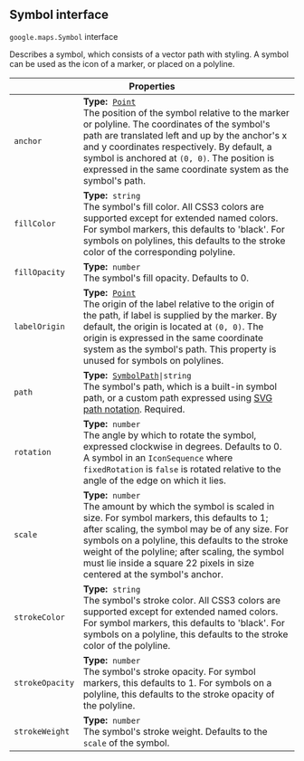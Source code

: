 <h2 id="Symbol"> Symbol interface </h2><p>
<code><span itemprop="path">google.maps</span>.<span itemprop="name">Symbol</span></code>
interface
</p><p>Describes a symbol, which consists of a vector path with styling. A symbol can be used as the icon of a marker, or placed on a polyline.</p><div class="devsite-table-wrapper"><table class="properties responsive" summary="interface Symbol - Properties">
<thead>
<tr><th colspan="2">Properties</th>
</tr></thead>
<tbody>
<tr id="Symbol.anchor">
<td><code><span>anchor</span></code></td>
<td><div><strong>Type:</strong>&nbsp; <code><a href="https://github.com/amenadiel/google-maps-documentation/blob/master/docs/Point.md">Point</a></code></div>
<div class="desc">The position of the symbol relative to the marker or polyline. The coordinates of the symbol's path are translated left and up by the anchor's x and y coordinates respectively. By default, a symbol is anchored at <code>(0, 0)</code>. The position is expressed in the same coordinate system as the symbol's path.</div></td>
</tr>
<tr id="Symbol.fillColor">
<td><code><span>fillColor</span></code></td>
<td><div><strong>Type:</strong>&nbsp; <code>string</code></div>
<div class="desc">The symbol's fill color. All CSS3 colors are supported except for extended named colors. For symbol markers, this defaults to 'black'. For symbols on polylines, this defaults to the stroke color of the corresponding polyline.</div></td>
</tr>
<tr id="Symbol.fillOpacity">
<td><code><span>fillOpacity</span></code></td>
<td><div><strong>Type:</strong>&nbsp; <code>number</code></div>
<div class="desc">The symbol's fill opacity. Defaults to 0.</div></td>
</tr>
<tr id="Symbol.labelOrigin">
<td><code><span>labelOrigin</span></code></td>
<td><div><strong>Type:</strong>&nbsp; <code><a href="https://github.com/amenadiel/google-maps-documentation/blob/master/docs/Point.md">Point</a></code></div>
<div class="desc">The origin of the label relative to the origin of the path, if label is supplied by the marker. By default, the origin is located at <code>(0, 0)</code>. The origin is expressed in the same coordinate system as the symbol's path. This property is unused for symbols on polylines.</div></td>
</tr>
<tr id="Symbol.path">
<td><code><span>path</span></code></td>
<td><div><strong>Type:</strong>&nbsp; <code><a href="https://github.com/amenadiel/google-maps-documentation/blob/master/docs/SymbolPath.md">SymbolPath</a>|string</code></div>
<div class="desc">The symbol's path, which is a built-in symbol path, or a custom path expressed using <a href="http://www.w3.org/TR/SVG/paths.html#PathData">SVG path notation</a>. Required.</div></td>
</tr>
<tr id="Symbol.rotation">
<td><code><span>rotation</span></code></td>
<td><div><strong>Type:</strong>&nbsp; <code>number</code></div>
<div class="desc">The angle by which to rotate the symbol, expressed clockwise in degrees. Defaults to 0. A symbol in an <code>IconSequence</code> where <code>fixedRotation</code> is <code>false</code> is rotated relative to the angle of the edge on which it lies.</div></td>
</tr>
<tr id="Symbol.scale">
<td><code><span>scale</span></code></td>
<td><div><strong>Type:</strong>&nbsp; <code>number</code></div>
<div class="desc">The amount by which the symbol is scaled in size. For symbol markers, this defaults to 1; after scaling, the symbol may be of any size. For symbols on a polyline, this defaults to the stroke weight of the polyline; after scaling, the symbol must lie inside a square 22 pixels in size centered at the symbol's anchor.</div></td>
</tr>
<tr id="Symbol.strokeColor">
<td><code><span>strokeColor</span></code></td>
<td><div><strong>Type:</strong>&nbsp; <code>string</code></div>
<div class="desc">The symbol's stroke color. All CSS3 colors are supported except for extended named colors. For symbol markers, this defaults to 'black'. For symbols on a polyline, this defaults to the stroke color of the polyline.</div></td>
</tr>
<tr id="Symbol.strokeOpacity">
<td><code><span>strokeOpacity</span></code></td>
<td><div><strong>Type:</strong>&nbsp; <code>number</code></div>
<div class="desc">The symbol's stroke opacity. For symbol markers, this defaults to 1. For symbols on a polyline, this defaults to the stroke opacity of the polyline.</div></td>
</tr>
<tr id="Symbol.strokeWeight">
<td><code><span>strokeWeight</span></code></td>
<td><div><strong>Type:</strong>&nbsp; <code>number</code></div>
<div class="desc">The symbol's stroke weight. Defaults to the <code>scale</code> of the symbol.</div></td>
</tr>
</tbody>
</table></div>